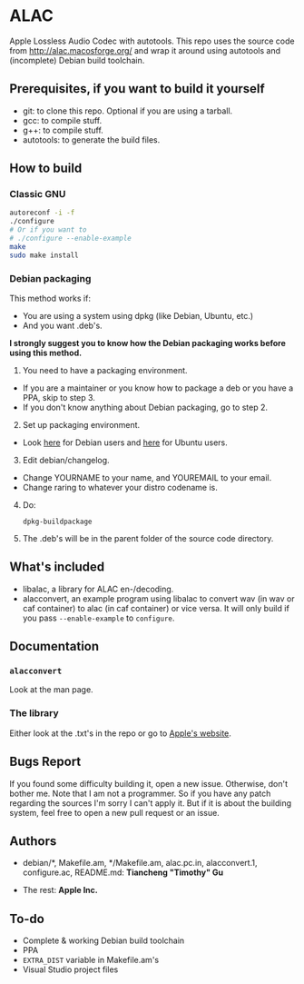 <!------------------------------------------------------------------------
 !Copyright (c) 2013 Tiancheng "Timothy" Gu
 !Licensed under the Apache License, Version 2.0 (the "License");
 !you may not use this file except in compliance with the License.
 !You may obtain a copy of the License at
 !
 !    http://www.apache.org/licenses/LICENSE-2.0
 !
 !Unless required by applicable law or agreed to in writing, software
 !distributed under the License is distributed on an "AS IS" BASIS,
 !WITHOUT WARRANTIES OR CONDITIONS OF ANY KIND, either express or implied.
 !See the License for the specific language governing permissions and
 !limitations under the License.
 !----------------------------------------------------------------------->

ALAC
====

Apple Lossless Audio Codec with autotools. This repo uses the source
code from http://alac.macosforge.org/ and wrap it around using
autotools and (incomplete) Debian build toolchain.

## Prerequisites, if you want to build it yourself

* git: to clone this repo. Optional if you are using a tarball.
* gcc: to compile stuff.
* g++: to compile stuff.
* autotools: to generate the build files.

## How to build

### Classic GNU

```bash
autoreconf -i -f
./configure
# Or if you want to
# ./configure --enable-example
make
sudo make install
```

### Debian packaging

This method works if:
* You are using a system using dpkg (like Debian, Ubuntu, etc.)
* And you want .deb's.

**I strongly suggest you to know how the Debian packaging works before
  using this method.**

1. You need to have a packaging environment.
  * If you are a maintainer or you know how to package a deb or you have
    a PPA, skip to step 3.
  * If you don't know anything about Debian packaging, go to step 2.
2. Set up packaging environment.
  * Look [here](http://www.debian.org/doc/manuals/maint-guide/start.en.html)
    for Debian users and [here](http://developer.ubuntu.com/packaging/html/getting-set-up.html)
    for Ubuntu users.
3. Edit debian/changelog.
  * Change YOURNAME to your name, and YOUREMAIL to your email.
  * Change raring to whatever your distro codename is.
4. Do:
   ```
   dpkg-buildpackage
   ```
5. The .deb's will be in the parent folder of the source code directory.

<!--
## Binaries

### Personal Packages Archive

If you are too lazy to download the build the sources yourself, and is
using Ubuntu or something like that, you can just install it from my PPA
at Launchpad. (I guess you know how to add a PPA to your system)

-->

## What's included

* libalac, a library for ALAC en-/decoding.
* alacconvert, an example program using libalac to convert wav (in wav
or caf container) to alac (in caf container) or vice versa. It will only
build if you pass `--enable-example` to `configure`.

## Documentation
### `alacconvert`
Look at the man page.

### The library
Either look at the .txt's in the repo or go to 
[Apple's website](http://alac.macosforge.org/).

## Bugs Report

If you found some difficulty building it, open a new issue. Otherwise,
don't bother me. Note that I am not a programmer. So if you have any
patch regarding the sources I'm sorry I can't apply it. But if it is
about the building system, feel free to open a new  pull request or
an issue.

## Authors

* debian/&#42;, Makefile.am, &#42;/Makefile.am, alac.pc.in,
alacconvert.1, configure.ac, README.md:
**Tiancheng "Timothy" Gu**

* The rest: **Apple Inc.**

## To-do

* Complete & working Debian build toolchain
* PPA
* `EXTRA_DIST` variable in Makefile.am's
* Visual Studio project files
